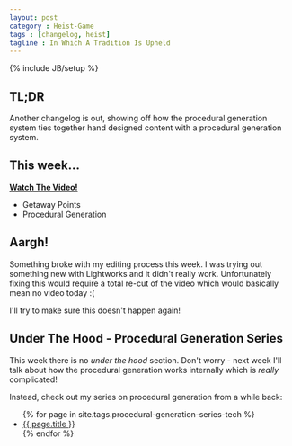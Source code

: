 ```yaml
---
layout: post
category : Heist-Game
tags : [changelog, heist]
tagline : In Which A Tradition Is Upheld
---
```

{% include JB/setup %}


## TL;DR

Another changelog is out, showing off how the procedural generation system ties together hand designed content with a procedural generation system.

## This week...

[**Watch The Video!**](http://youtu.be/2CE_rabuT9A)

- Getaway Points
- Procedural Generation

## Aargh!

Something broke with my editing process this week. I was trying out something new with Lightworks and it didn't really work. Unfortunately fixing this would require a total re-cut of the video which would basically mean no video today :(

I'll try to make sure this doesn't happen again!

## Under The Hood - Procedural Generation Series

This week there is no _under the hood_ section. Don't worry - next week I'll talk about how the procedural generation works internally which is *really* complicated!

Instead, check out my series on procedural generation from a while back:

<ul>
    {% for page in site.tags.procedural-generation-series-tech %}
    <li><a href="{{ post.url }}">{{ page.title }}</a></li>
    {% endfor %}
</ul>
